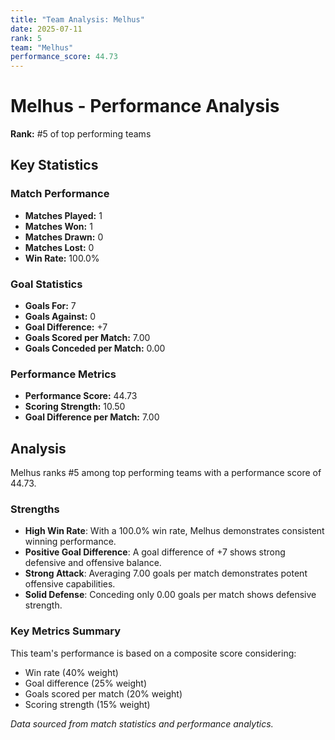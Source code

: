 ```yaml
---
title: "Team Analysis: Melhus"
date: 2025-07-11
rank: 5
team: "Melhus"
performance_score: 44.73
---
```


# Melhus - Performance Analysis

**Rank:** #5 of top performing teams

## Key Statistics

### Match Performance
- **Matches Played:** 1
- **Matches Won:** 1
- **Matches Drawn:** 0
- **Matches Lost:** 0
- **Win Rate:** 100.0%

### Goal Statistics
- **Goals For:** 7
- **Goals Against:** 0
- **Goal Difference:** +7
- **Goals Scored per Match:** 7.00
- **Goals Conceded per Match:** 0.00

### Performance Metrics
- **Performance Score:** 44.73
- **Scoring Strength:** 10.50
- **Goal Difference per Match:** 7.00

## Analysis

Melhus ranks #5 among top performing teams with a performance score of 44.73.

### Strengths
- **High Win Rate**: With a 100.0% win rate, Melhus demonstrates consistent winning performance.
- **Positive Goal Difference**: A goal difference of +7 shows strong defensive and offensive balance.
- **Strong Attack**: Averaging 7.00 goals per match demonstrates potent offensive capabilities.
- **Solid Defense**: Conceding only 0.00 goals per match shows defensive strength.

### Key Metrics Summary

This team's performance is based on a composite score considering:
- Win rate (40% weight)
- Goal difference (25% weight) 
- Goals scored per match (20% weight)
- Scoring strength (15% weight)

*Data sourced from match statistics and performance analytics.*

